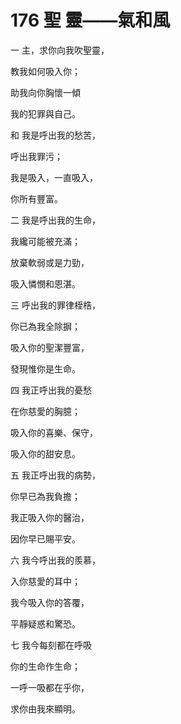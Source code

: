# 176 聖 靈——氣和風

一 主，求你向我吹聖靈，

教我如何吸入你；

助我向你胸懷一傾

我的犯罪與自己。

和 我是呼出我的愁苦，

呼出我罪污；

我是吸入，一直吸入，

你所有豐富。

二 我是呼出我的生命，

我纔可能被充滿；

放棄軟弱或是力勁，

吸入憐憫和恩湛。

三 呼出我的罪律桎梏，

你已為我全除摒；

吸入你的聖潔豐富，

發現惟你是生命。

四 我正呼出我的憂愁

在你慈愛的胸臆；

吸入你的喜樂、保守，

吸入你的甜安息。

五 我正呼出我的病勢，

你早已為我負擔；

我正吸入你的醫治，

因你早已賜平安。

六 我今呼出我的羨慕，

入你慈愛的耳中；

我今吸入你的答覆，

平靜疑惑和驚恐。

七 我今每刻都在呼吸

你的生命作生命；

一呼一吸都在乎你，

求你由我來顯明。

